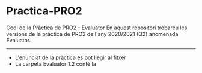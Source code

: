 # Practica-PRO2
Codi de la Pràctica de PRO2 - Evaluator
En aquest repositori trobareu les versions de la pràctica de PRO2 de l'any 2020/2021 (Q2) anomenada Evaluator.

___________________________________________________________________________
- L'enunciat de la pràctica es pot llegir al fitxer 
- La carpeta Evaluator 1.2 conté la 
